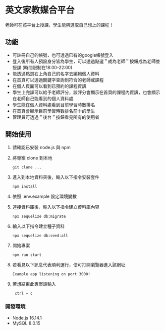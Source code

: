英文家教媒合平台
=
老師可在該平台上授課，學生能夠選取自己想上的課程！

功能
--
* 可註冊自己的帳號，也可透過已有的google帳號登入
* 登入後所有人預設身分皆為學生，可以透過點選＂成為老師＂按鈕成為老師並授課 (時間限制在18:00-22:00)
* 能透過點選右上角自己的名字去編輯個人資料
* 在首頁可以透過關鍵字查詢到符合的老師或課程
* 在個人頁面可以看到已預約的課程資訊
* 學生上完課可以給予老師評分，該評分會顯示在首頁的課程內資訊，也會顯示在老師自己能看到的個人資料處
* 學生能在個人資料處看到目前學習時數排名
* 在首頁會顯示目前學習時數排名前十的學生
* 管理員可透過＂後台＂按鈕看見所有的使用者

開始使用
--
1. 請確認已安裝 node.js 與 npm
2. 將專案 clone 到本地

    ```
   git clone ...
   ```

 3. 進入到本地資料夾後，輸入以下指令安裝套件
      ```
      npm install
      ```
4. 依照 .env.example 設定環境變數
5. 連接資料庫後，輸入以下指令建立資料庫內容
   ```
   npx sequelize db:migrate
   ```
6. 輸入以下指令建立種子資料

    ```
    npx sequelize db:seed:all
   ```

7. 開始專案

   ```
   npm run start
   ```

8. 若看見以下訊息代表順利運行，便可打開瀏覽器進入該網址
    
   ```
   Example app listening on port 3000!
   ```
   
9.  若想結束此專案請輸入
    
    ```
     ctrl + c
     ```
     
### 開發環境
* Node.js 16.14.1
* MySQL 8.0.15
